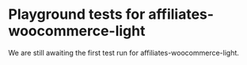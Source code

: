 # Playground tests for affiliates-woocommerce-light
We are still awaiting the first test run for affiliates-woocommerce-light.
